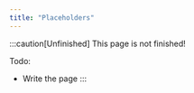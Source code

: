 ```yaml
---
title: "Placeholders"
---
```


:::caution[Unfinished]
This page is not finished!

Todo:

- Write the page
  :::
